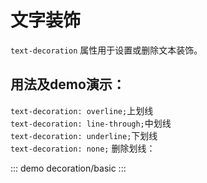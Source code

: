 # 文字装饰
`text-decoration` 属性用于设置或删除文本装饰。

## 用法及demo演示：
`text-decoration: overline;`上划线<br>
`text-decoration: line-through;`中划线<br>
`text-decoration: underline;`下划线<br>
`text-decoration: none;` 删除划线：

::: demo
decoration/basic
:::

